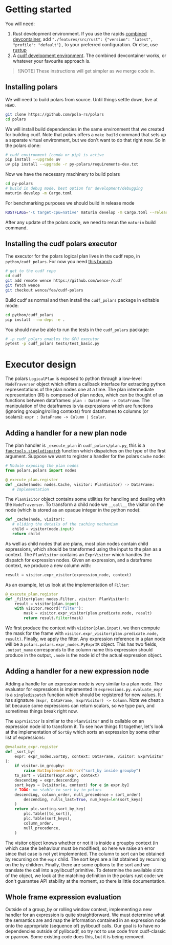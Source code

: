 # Getting started

You will need:

1. Rust development environment. If you use the rapids [combined
   devcontainer](https://github.com/rapidsai/devcontainers/), add
   `"./features/src/rust": {"version": "latest", "profile": "default"},` to your
   preferred configuration. Or else, use
   [rustup](https://www.rust-lang.org/tools/install)
2. A [cudf development
   environment](https://github.com/rapidsai/cudf/blob/branch-24.06/CONTRIBUTING.md#setting-up-your-build-environment).
   The combined devcontainer works, or whatever your favourite approach is.

> ![NOTE] These instructions will get simpler as we merge code in.

## Installing polars

We will need to build polars from source. Until things settle down,
live at `HEAD`.

```sh
git clone https://github.com/pola-rs/polars
cd polars
```

We will install build dependencies in the same environment that we created for
building cudf. Note that polars offers a `make build` command that sets up a
separate virtual environment, but we don't want to do that right now. So in the
polars clone:

```sh
# cudf environment (conda or pip) is active
pip install --upgrade uv
uv pip install --upgrade -r py-polars/requirements-dev.txt
```

Now we have the necessary machinery to build polars
```sh
cd py-polars
# build in debug mode, best option for development/debugging
maturin develop -m Cargo.toml
```

For benchmarking purposes we should build in release mode
```sh
RUSTFLAGS='-C target-cpu=native' maturin develop -m Cargo.toml --release
```

After any update of the polars code, we need to rerun the `maturin` build
command.

## Installing the cudf polars executor

The executor for the polars logical plan lives in the cudf repo, in
`python/cudf_polars`. For now you need [this
branch](https://github.com/wence-/cudf/tree/wence/fea/cudf-polars).

```sh
# get to the cudf repo
cd cudf
git add remote wence https://github.com/wence-/cudf
git fetch wence
git checkout wence/fea/cudf-polars
```

Build cudf as normal and then install the `cudf_polars` package in editable
mode:

```sh
cd python/cudf_polars
pip install --no-deps -e .
```

You should now be able to run the tests in the `cudf_polars` package:
```sh
# -p cudf_polars enables the GPU executor
pytest -p cudf_polars tests/test_basic.py
```

# Executor design

The polars `LogicalPlan` is exposed to python through a low-level
`NodeTraverser` object which offers a callback interface for extracting python
representations of the plan nodes one at a time. The plan intermediate
representation (IR) is composed of plan nodes, which can be thought of as
functions between dataframes: `plan : DataFrame -> DataFrame`. The manipulation
of the dataframes is via expressions which are functions (ignoring
grouping/rolling contexts) from dataframes to columns (or scalars): `expr :
DataFrame -> Column | Scalar`.

## Adding a handler for a new plan node

The plan handler is `_execute_plan` in `cudf_polars/plan.py`, this is a
[`functools.singledispatch`]() function which dispatches on the type of the
first argument. Suppose we want to register a handler for the polars `Cache`
node:

```python
# Module exposing the plan nodes
from polars.polars import nodes

@_execute_plan.register
def _cache(node: nodes.Cache, visitor: PlanVisitor) -> DataFrame:
   # Implementation
```

The `PlanVisitor` object contains some utilities for handling and dealing with
the `NodeTraverser`. To transform a child node we `__call__` the visitor on the
node (which is stored as an opaque integer in the python node):
```python
def _cache(node, visitor):
   # eliding the details of the caching mechanism
   child = visitor(node.input)
   return child
```

As well as child nodes that are plans, most plan nodes contain child
expressions, which should be transformed using the input to the plan as a
context. The `PlanVisitor` contains an `ExprVisitor` which handles the dispatch
for expression nodes. Given an expression, and a dataframe context, we produce a
new column with:
```python
result = visitor.expr_visitor(expression_node, context)
```

As an example, let us look at the implementation of `Filter`:
```python
@_execute_plan.register
def _filter(plan: nodes.Filter, visitor: PlanVisitor):
    result = visitor(plan.input)
    with visitor.record("filter"):
        mask = visitor.expr_visitor(plan.predicate.node, result)
        return result.filter(mask)
```
We first produce the context with `visitor(plan.input)`, we then compute the
mask for the frame with `visitor.expr_visitor(plan.predicate.node, result)`.
Finally, we apply the filter. Any expression reference in a plan node will be a
`polars.polars.expr_nodes.PyExprIR` object. This has two fields, `.output_name`
corresponds to the column name this expression should produce in the output,
`.node` is the node id of the actual expression object.

## Adding a handler for a new expression node

Adding a handle for an expression node is very similar to a plan node. The
evaluator for expressions is implemented in `expressions.py`. `evaluate_expr` is
a `singledispatch` function which should be registered for new values. It has
signature `(Expr, DataFrame, ExprVisitor) -> Column`. Note we cheat a bit
because some expressions can return scalars, so we type pun, and sometimes
things break right now.

The `ExprVisitor` is similar to the `PlanVisitor` and is callable on an
expression node id to transform it. To see how things fit together, let's look
at the implementation of `SortBy` which sorts an expression by some other list
of expressions:
```python
@evaluate_expr.register
def _sort_by(
    expr: expr_nodes.SortBy, context: DataFrame, visitor: ExprVisitor
):
    if visitor.in_groupby:
        raise NotImplementedError("sort_by inside groupby")
    to_sort = visitor(expr.expr, context)
    descending = expr.descending
    sort_keys = [visitor(e, context) for e in expr.by]
    # TODO: no stable to sort_by in polars
    descending, column_order, null_precedence = sort_order(
        descending, nulls_last=True, num_keys=len(sort_keys)
    )
    return plc.sorting.sort_by_key(
        plc.Table([to_sort]),
        plc.Table(sort_keys),
        column_order,
        null_precedence,
    )
```

The visitor object knows whether or not it is inside a groupby context (in which
case the behaviour must be modified), so here we raise an error since that case
is not yet implemented. The column to sort can be obtained by recursing on the
`expr` child. The sort keys are a list obtained by recursing on the `by`
children. Finally, there are some options to the sort and we translate the call
into a pylibcudf primitive. To determine the available slots of the object, we
look at the matching definition in the polars rust code: we don't guarantee API
stability at the moment, so there is little documentation.

## Whole frame expression evaluation

Outside of a group_by or rolling window context, implementing a new handler for
an expression is quite straightforward. We must determine what the
semantics are and map the information contained in an expression node
onto the appropriate (sequence of) pylibcudf calls. Our goal is to
have no dependencies outside of pylibcudf, so try not to use code from
cudf-classic or pyarrow. Some existing code does this, but it is being
removed.
